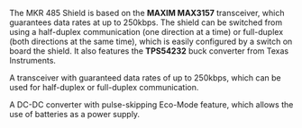 <FeatureDescription>

The MKR 485 Shield is based on the **MAXIM MAX3157** transceiver, which guarantees data rates at up to 250kbps. The shield can be switched from using a half-duplex communication (one direction at a time) or full-duplex (both directions at the same time), which is easily configured by a switch on board the shield. It also features the **TPS54232** buck converter from Texas Instruments.

</FeatureDescription>

<FeatureList>

<Feature title="half & full duplex communication" image="communication">

A transceiver with guaranteed data rates of up to 250kbps, which can be used for half-duplex or full-duplex communication.
<FeatureWrapper>
  <FeatureLink variant="primary" title="Documentation" url="/tutorials/mkr-485-shield/mkr-485-communication"/>
  <FeatureLink variant="secondary" title="Library" url="https://www.arduino.cc/reference/en/libraries/arduinors485/"/>
</FeatureWrapper>
</Feature>

<Feature title="Power with battery" image="power">

A DC-DC converter with pulse-skipping Eco-Mode feature, which allows the use of batteries as a power supply.

</Feature>

</FeatureList>